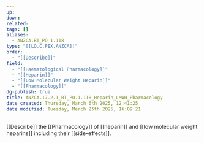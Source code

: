 ```yaml
---
up: 
down: 
related: 
tags: []
aliases:
  - ANZCA.BT_PO 1.118
type: "[[LO.C.PEX.ANZCA]]"
order:
  - "[[Describe]]"
field:
  - "[[Haematological Pharmacology]]"
  - "[[Heparin]]"
  - "[[Low Molecular Weight Heparin]]"
  - "[[Pharmacology]]"
dg-publish: true
title: ANZCA.17.2.1_BT_PO.1.118_Heparin_LMWH_Pharmacology
date created: Thursday, March 6th 2025, 12:41:25
date modified: Tuesday, March 25th 2025, 16:09:21
---
```


[[Describe]] the [[Pharmacology]] of [[heparin]] and [[low molecular weight heparins]] including their [[side-effects]].
